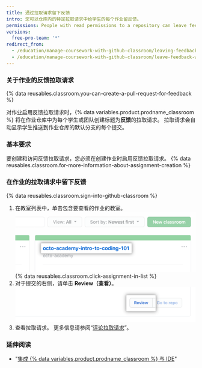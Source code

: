 ```yaml
---
title: 通过拉取请求留下反馈
intro: 您可以仓库内的特定拉取请求中给学生的每个作业留反馈。
permissions: People with read permissions to a repository can leave feedback in a pull request for the repository.
versions:
  free-pro-team: '*'
redirect_from:
  - /education/manage-coursework-with-github-classroom/leaving-feedback-in-github
  - /education/manage-coursework-with-github-classroom/leave-feedback-with-pull-requests
---
```

### 关于作业的反馈拉取请求

{% data reusables.classroom.you-can-create-a-pull-request-for-feedback %}

对作业启用反馈拉取请求时，{% data variables.product.prodname_classroom %} 将在作业仓库中为每个学生或团队创建标题为**反馈**的拉取请求。 拉取请求会自动显示学生推送到作业仓库的默认分支的每个提交。

### 基本要求

要创建和访问反馈拉取请求，您必须在创建作业时启用反馈拉取请求。 {% data reusables.classroom.for-more-information-about-assignment-creation %}

### 在作业的拉取请求中留下反馈

{% data reusables.classroom.sign-into-github-classroom %}
1. 在教室列表中，单击包含要查看的作业的教室。 ![组织教室列表中的教室](/assets/images/help/classroom/click-classroom-in-list.png)
{% data reusables.classroom.click-assignment-in-list %}
1. 对于提交的右侧，请单击 **Review（查看）**。 ![作业提交列表中的作业查看按钮](/assets/images/help/classroom/assignments-click-review-button.png)
1. 查看拉取请求。 更多信息请参阅“[评论拉取请求](/github/collaborating-with-issues-and-pull-requests/commenting-on-a-pull-request)”。

### 延伸阅读

- "[集成 {% data variables.product.prodname_classroom %} 与 IDE](/education/manage-coursework-with-github-classroom/integrate-github-classroom-with-an-ide)"
